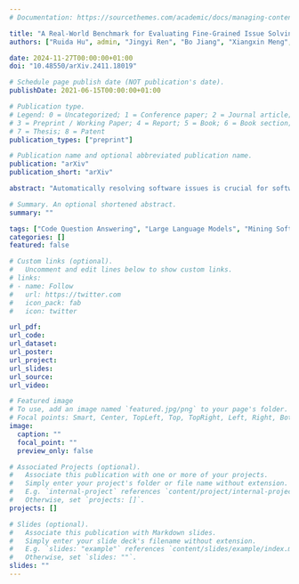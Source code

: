 ```yaml
---
# Documentation: https://sourcethemes.com/academic/docs/managing-content/

title: "A Real-World Benchmark for Evaluating Fine-Grained Issue Solving Capabilities of Large Language Models"
authors: ["Ruida Hu", admin, "Jingyi Ren", "Bo Jiang", "Xiangxin Meng", "Qinyun Wu", "Pengfei Gao", "Xinchen Wang", "Cuiyun Gao"]

date: 2024-11-27T00:00:00+01:00
doi: "10.48550/arXiv.2411.18019"

# Schedule page publish date (NOT publication's date).
publishDate: 2021-06-15T00:00:00+01:00

# Publication type.
# Legend: 0 = Uncategorized; 1 = Conference paper; 2 = Journal article;
# 3 = Preprint / Working Paper; 4 = Report; 5 = Book; 6 = Book section;
# 7 = Thesis; 8 = Patent
publication_types: ["preprint"]

# Publication name and optional abbreviated publication name.
publication: "arXiv"
publication_short: "arXiv"

abstract: "Automatically resolving software issues is crucial for software development in practice, impacting the software quality and user experience. The process of resolving real-world issues encompasses tasks such as question-answering (QA), fault localization, and code editing. Existing benchmarks such as HumanEval fall short in their ability to assess LLMs' proficiency in solving issues within a codebase. Although benchmarks like SWE-Bench are designed to evaluate the LLMs' capability to handle real-world GitHub issues, the end-to-end evaluation method cannot provide granular insights on the performance of subtasks involved in issue solving. To address existing deficiencies in benchmarking LLMs for practical software engineering tasks, we introduce FAUN-Eval, a benchmark specifically designed to evaluate the Fine-grAined issUe solviNg capabilities of LLMs. FAUN-Eval systematically assesses LLMs across three distinct tasks: QA, fault localization, and code editing. This benchmark is constructed using a dataset curated from 30 well-known GitHub repositories. For each entry, issue and pull request (PR) pairs are meticulously compiled and validated using cross-referencing and keyword verification methods. FAUN-Eval includes 300 entries and employs both LLM and manual checks to ensure data quality. We evaluate ten LLMs with FAUN-Eval, including four closed-source and six open-source models. Our experimental results reveal several key findings. We find that the top-performing LLMs differ across the different tasks. Additionally, features in issues may lead LLMs to generate incorrect information. Moreover, models may vary in their proficiency with texts of different lengths."

# Summary. An optional shortened abstract.
summary: ""

tags: ["Code Question Answering", "Large Language Models", "Mining Software Repository"]
categories: []
featured: false

# Custom links (optional).
#   Uncomment and edit lines below to show custom links.
# links:
# - name: Follow
#   url: https://twitter.com
#   icon_pack: fab
#   icon: twitter

url_pdf:
url_code:
url_dataset:
url_poster:
url_project:
url_slides:
url_source:
url_video:

# Featured image
# To use, add an image named `featured.jpg/png` to your page's folder. 
# Focal points: Smart, Center, TopLeft, Top, TopRight, Left, Right, BottomLeft, Bottom, BottomRight.
image:
  caption: ""
  focal_point: ""
  preview_only: false

# Associated Projects (optional).
#   Associate this publication with one or more of your projects.
#   Simply enter your project's folder or file name without extension.
#   E.g. `internal-project` references `content/project/internal-project/index.md`.
#   Otherwise, set `projects: []`.
projects: []

# Slides (optional).
#   Associate this publication with Markdown slides.
#   Simply enter your slide deck's filename without extension.
#   E.g. `slides: "example"` references `content/slides/example/index.md`.
#   Otherwise, set `slides: ""`.
slides: ""
---
```

